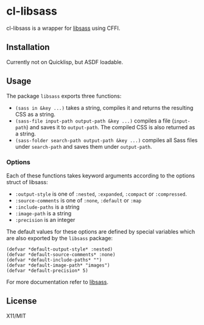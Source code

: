 # cl-libsass

cl-libsass is a wrapper for [libsass](http://libsass.org/) using CFFI.

## Installation

Currently not on Quicklisp, but ASDF loadable.

## Usage

The package `libsass` exports three functions:

* `(sass in &key ...)`
  takes a string, compiles it and returns the resulting CSS as a string.
* `(sass-file input-path output-path &key ...)`
  compiles a file (`input-path`) and saves it to `output-path`.
  The compiled CSS is also returned as a string.
* `(sass-folder search-path output-path &key ...)`
  compiles all Sass files under `search-path` and saves them under `output-path`.

### Options

Each of these functions takes keyword arguments according to the options struct of libsass:

* `:output-style`
  is one of `:nested`, `:expanded`, `:compact` or `:compressed`.
* `:source-comments`
  is one of `:none`, `:default` or `:map`
* `:include-paths`
  is a string
* `:image-path`
  is a string
* `:precision`
  is an integer

The default values for these options are defined by special variables
which are also exported by the `libsass` package:

```common-lisp
(defvar *default-output-style* :nested)
(defvar *default-source-comments* :none)
(defvar *default-include-paths* "")
(defvar *default-image-path* "images")
(defvar *default-precision* 5)
```

For more documentation refer to [libsass](http://libsass.org/).

## License

X11/MIT